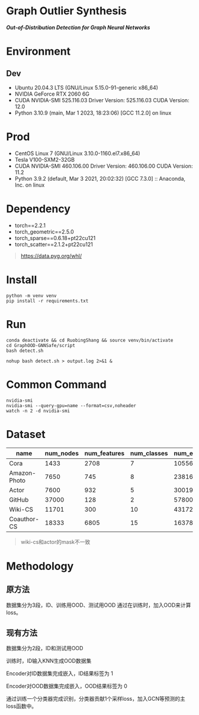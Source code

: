 # Graph Outlier Synthesis

***Out-of-Distribution Detection for Graph Neural Networks***

# Environment

## Dev

- Ubuntu 20.04.3 LTS (GNU/Linux 5.15.0-91-generic x86_64)
- NVIDIA GeForce RTX 2060 6G
- CUDA NVIDIA-SMI 525.116.03 Driver Version: 525.116.03 CUDA Version: 12.0
- Python 3.10.9 (main, Mar 1 2023, 18:23:06) [GCC 11.2.0] on linux

# Prod

- CentOS Linux 7 (GNU/Linux 3.10.0-1160.el7.x86_64)
- Tesla V100-SXM2-32GB
- CUDA NVIDIA-SMI 460.106.00 Driver Version: 460.106.00 CUDA Version: 11.2
- Python 3.9.2 (default, Mar 3 2021, 20:02:32) [GCC 7.3.0] :: Anaconda, Inc. on linux

# Dependency

- torch==2.2.1
- torch_geometric==2.5.0
- torch_sparse==0.6.18+pt22cu121
- torch_scatter==2.1.2+pt22cu121

> https://data.pyg.org/whl/

# Install

```shell
python -m venv venv
pip install -r requirements.txt
```

# Run

```shell
conda deactivate && cd RuobingShang && source venv/bin/activate
cd GraphOOD-GNNSafe/script
bash detect.sh
```

```shell
nohup bash detect.sh > output.log 2>&1 &
```

# Common Command

```shell
nvidia-smi
nvidia-smi --query-gpu=name --format=csv,noheader
watch -n 2 -d nvidia-smi
```

# Dataset

| name         | num_nodes | num_features | num_classes | num_edges |
|--------------|-----------|--------------|-------------|-----------|
| Cora         | 1433      | 2708         | 7           | 10556     |
| Amazon-Photo | 7650      | 745          | 8           | 238162    |
| Actor        | 7600      | 932          | 5           | 30019     |
| GitHub       | 37000     | 128          | 2           | 578006    |      
| Wiki-CS      | 11701     | 300          | 10          | 431726    |   
| Coauthor-CS  | 18333     | 6805         | 15          | 163788    |

> wiki-cs和actor的mask不一致

# Methodology

## 原方法

数据集分为3段，ID、训练用OOD、测试用OOD
通过在训练时，加入OOD来计算loss。

## 现有方法

数据集分为2段，ID和测试用OOD

训练时，ID输入KNN生成OOD数据集

Encoder对ID数据集完成嵌入，ID结果标签为 1

Encoder对OOD数据集完成嵌入，OOD结果标签为 0

通过训练一个分类器完成识别，分类器贡献1个采样loss，加入GCN等预测的主loss函数中。